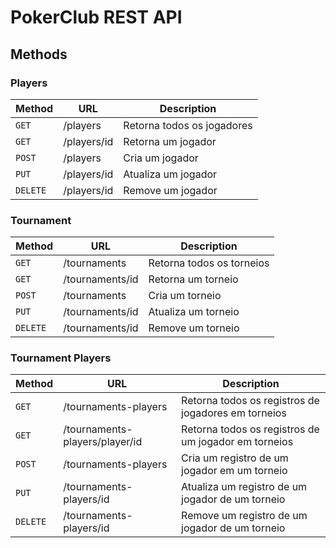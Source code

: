 # PokerClub REST API

## Methods

### Players

| Method   | URL         | Description                |
|----------|-------------|----------------------------|
| `GET`    | /players    | Retorna todos os jogadores |
| `GET`    | /players/id | Retorna um jogador         |
| `POST`   | /players    | Cria um jogador            |
| `PUT`    | /players/id | Atualiza um jogador        |
| `DELETE` | /players/id | Remove um jogador          |

### Tournament

| Method   | URL             | Description               |
|----------|-----------------|---------------------------|
| `GET`    | /tournaments    | Retorna todos os torneios |
| `GET`    | /tournaments/id | Retorna um torneio        |
| `POST`   | /tournaments    | Cria um torneio           |
| `PUT`    | /tournaments/id | Atualiza um torneio       |
| `DELETE` | /tournaments/id | Remove um torneio         |

### Tournament Players

| Method   | URL                            | Description                                          |
|----------|--------------------------------|------------------------------------------------------|
| `GET`    | /tournaments-players           | Retorna todos os registros de jogadores em torneios  |
| `GET`    | /tournaments-players/player/id | Retorna todos os registros de um jogador em torneios |
| `POST`   | /tournaments-players           | Cria um registro de um jogador em um torneio         |
| `PUT`    | /tournaments-players/id        | Atualiza um registro de um jogador de um torneio     |
| `DELETE` | /tournaments-players/id        | Remove um registro de um jogador de um torneio       |